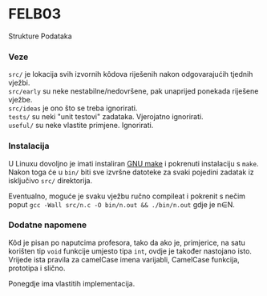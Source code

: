 # FELB03
Strukture Podataka

### Veze
`src/` je lokacija svih izvornih kôdova riješenih nakon odgovarajućih tjednih vježbi.  
`src/early` su neke nestabilne/nedovršene, pak unaprijed ponekada riješene vježbe.  
`src/ideas` je ono što se treba ignorirati.  
`tests/` su neki "unit testovi" zadataka. Vjerojatno ignorirati.  
`useful/` su neke vlastite primjene. Ignorirati.  

### Instalacija
U Linuxu dovoljno je imati instaliran [GNU make](https://www.gnu.org/software/make/) i pokrenuti instalaciju s `make`.  
Nakon toga će u `bin/` biti sve izvršne datoteke za svaki pojedini zadatak iz isključivo `src/` direktorija.

Eventualno, moguće je svaku vježbu ručno compileat i pokrenit s nečim poput `gcc -Wall src/n.c -O bin/n.out && ./bin/n.out` gdje je n∈N.

### Dodatne napomene
Kôd je pisan po naputcima profesora, tako da ako je, primjerice, na satu korišten tip `void` funkcije umjesto tipa `int`, ovdje je također nastojano isto. Vrijede ista pravila za camelCase imena varijabli, CamelCase funkcija, prototipa i slično.  

Ponegdje ima vlastitih implementacija.
